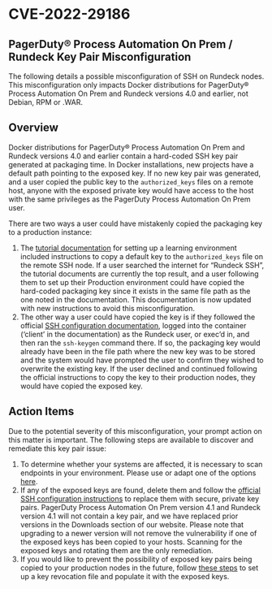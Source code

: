 # CVE-2022-29186

## PagerDuty® Process Automation On Prem / Rundeck Key Pair Misconfiguration

The following details a possible misconfiguration of SSH on Rundeck nodes. This misconfiguration only impacts Docker distributions for PagerDuty® Process Automation On Prem and Rundeck versions 4.0 and earlier, not Debian, RPM or .WAR.

## Overview

Docker distributions for PagerDuty® Process Automation On Prem and Rundeck versions 4.0 and earlier contain a hard-coded SSH key pair generated at packaging time. In Docker installations, new projects have a default path pointing to the exposed key. If no new key pair was generated, and a user copied the public key to the `authorized_keys` files on a remote host, anyone with the exposed private key would have access to the host with the same privileges as the PagerDuty Process Automation On Prem user.

There are two ways a user could have mistakenly copied the packaging key to a production instance:

1. The [tutorial documentation](/learning/howto/ssh-on-linux-nodes.md) for setting up a learning environment included instructions to copy a default key to the `authorized_keys` file on the remote SSH node. If a user searched the internet for “Rundeck SSH”, the tutorial documents are currently the top result, and a user following them to set up their Production environment could have copied the hard-coded packaging key since it exists in the same file path as the one noted in the documentation. This documentation is now updated with new instructions to avoid this misconfiguration.
1. The other way a user could have copied the key is if they followed the official [SSH configuration documentation](/manual/projects/node-execution/ssh.html#configuring-remote-machine-for-ssh), logged into the container (‘client’ in the documentation) as the Rundeck user, or exec’d in, and then ran the `ssh-keygen` command there. If so, the packaging key would already have been in the file path where the new key was to be stored and the system would have prompted the user to confirm they wished to overwrite the existing key. If the user declined and continued following the official instructions to copy the key to their production nodes, they would have copied the exposed key.

## Action Items

Due to the potential severity of this misconfiguration, your prompt action on this matter is important. The following steps are available to discover and remediate this key pair issue:

1. To determine whether your systems are affected, it is necessary to scan endpoints in your environment. Please use or adapt one of the options [here](https://github.com/rundeck/affected-keys-checks).
1. If any of the exposed keys are found, delete them and follow the [official SSH configuration instructions](/manual/projects/node-execution/ssh.html#ssh-key-generation) to replace them with secure, private key pairs. PagerDuty Process Automation On Prem version 4.1 and Rundeck version 4.1 will not contain a key pair, and we have replaced prior versions in the Downloads section of our website. Please note that upgrading to a newer version will not remove the vulnerability if one of the exposed keys has been copied to your hosts. Scanning for the exposed keys and rotating them are the only remediation.  
1. If you would like to prevent the possibility of exposed key pairs being copied to your production nodes in the future, follow [these steps](/learning/howto/revoke-ssh-keys.md) to set up a key revocation file and populate it with the exposed keys.

